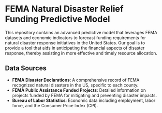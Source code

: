 # FEMA Natural Disaster Relief Funding Predictive Model

This repository contains an advanced predictive model that leverages FEMA datasets and economic indicators to forecast funding requirements for natural disaster response initiatives in the United States. Our goal is to provide a tool that aids in anticipating the financial aspects of disaster response, thereby assisting in more effective and timely resource allocation.

## Data Sources
- **FEMA Disaster Declarations**: A comprehensive record of FEMA recognized natural disasters in the US, specific to each county.
- **FEMA Public Assistance Funded Projects**: Detailed information on projects funded by FEMA for mitigating and preventing disaster impacts.
- **Bureau of Labor Statistics**: Economic data including employment, labor force, and the Consumer Price Index (CPI).

